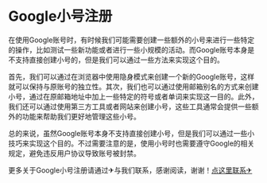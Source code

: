 # Google小号注册

在使用Google账号时，有时候我们可能需要创建一些额外的小号来进行一些特定的操作，比如测试一些新功能或者进行一些小规模的活动。而Google账号本身是不支持直接创建小号的，但是我们可以通过一些方法来实现这个目的。

首先，我们可以通过在浏览器中使用隐身模式来创建一个新的Google账号，这样就可以保持与原账号的独立性。其次，我们也可以通过使用邮箱别名的方式来创建小号，通过在原邮箱地址中加上一些特定的符号或者单词来实现这一目的。此外，我们还可以通过使用第三方工具或者网站来创建小号，这些工具通常会提供一些额外的功能来帮助我们更好地管理这些小号。

总的来说，虽然Google账号本身不支持直接创建小号，但是我们可以通过一些小技巧来实现这个目的。不过需要注意的是，使用小号时也需要遵守Google的相关规定，避免违反用户协议导致账号被封禁。

更多关于Google小号注册请通过✈与我们联系，感谢阅读，谢谢！[点这里联系✈](https://d.k02.cc)
